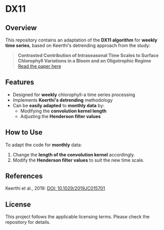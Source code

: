 # DX11

## Overview
This repository contains an adaptation of the **DX11 algorithm** for **weekly time series**, based on Keerthi's detrending approach from the study:

> **Contrasted Contribution of Intraseasonal Time Scales to Surface Chlorophyll Variations in a Bloom and an Oligotrophic Regime**  
> [Read the paper here](https://agupubs.onlinelibrary.wiley.com/doi/10.1029/2019JC015701)

## Features
- Designed for **weekly** chlorophyll-a time series processing
- Implements **Keerthi's detrending** methodology
- Can be **easily adapted** to **monthly data** by:
  - Modifying the **convolution kernel length**
  - Adjusting the **Henderson filter values**

## How to Use
To adapt the code for **monthly** data:
1. Change the **length of the convolution kernel** accordingly.
2. Modify the **Henderson filter values** to suit the new time scale.

## References
Keerthi et al., 2019: [DOI: 10.1029/2019JC015701](https://agupubs.onlinelibrary.wiley.com/doi/10.1029/2019JC015701)

## License
This project follows the applicable licensing terms. Please check the repository for details.
